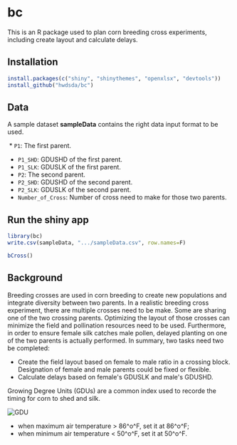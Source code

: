 # bc
This is an R package used to plan corn breeding cross experiments, including create layout and calculate delays.

## Installation
```r
install.packages(c("shiny", "shinythemes", "openxlsx", "devtools"))
install_github("hwdsda/bc")
```
## Data
A sample dataset **sampleData** contains the right data input format to be used.

 * `P1`: The first parent. 
 * `P1_SHD`: GDUSHD of the first parent. 
 * `P1_SLK`: GDUSLK of the first parent. 
 * `P2`: The second parent. 
 * `P2_SHD`: GDUSHD of the second parent. 
 * `P2_SLK`: GDUSLK of the second parent. 
 * `Number_of_Cross`: Number of cross need to make for those two parents. 
 
## Run the shiny app
```r
library(bc)
write.csv(sampleData, ".../sampleData.csv", row.names=F)

bCross()
```
## Background
Breeding crosses are used in corn breeding to create new populations and integrate diversity between two parents. In a realistic breeding cross experiment, there are multiple crosses need to be make. Some are sharing one of the two crossing parents. Optimizing the layout of those crosses can minimize the field and pollination resources need to be used. Furthermore, in order to ensure female silk catches male pollen, delayed planting on one of the two parents is actually performed. In summary, two tasks need two be completed:  
   * Create the field layout based on female to male ratio in a crossing block. Designation of female and male parents could be fixed or flexible.  
   * Calculate delays based on female's GDUSLK and male's GDUSHD.
   
Growing Degree Units (GDUs) are a common index used to recorde the timing for corn to shed and silk. 

![GDU](https://latex.codecogs.com/gif.latex?\textup{GDU}&space;=&space;\frac{\textup{Daily&space;Max&space;Air&space;Temperature}&plus;&space;\textup{Daily&space;Min&space;Temperature}}{2}&space;-&space;50)      
   * when maximum air temperature > 86^o^F, set it at 86^o^F;      
   * when minimum air temperature < 50^o^F, set it at 50^o^F.
